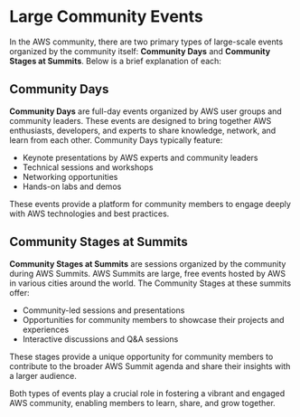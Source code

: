 # Large Community Events

In the AWS community, there are two primary types of large-scale events organized by the community itself: **Community Days** and **Community Stages at Summits**. Below is a brief explanation of each:

## Community Days

**Community Days** are full-day events organized by AWS user groups and community leaders. These events are designed to bring together AWS enthusiasts, developers, and experts to share knowledge, network, and learn from each other. Community Days typically feature:

- Keynote presentations by AWS experts and community leaders
- Technical sessions and workshops
- Networking opportunities
- Hands-on labs and demos

These events provide a platform for community members to engage deeply with AWS technologies and best practices.

## Community Stages at Summits

**Community Stages at Summits** are sessions organized by the community during AWS Summits. AWS Summits are large, free events hosted by AWS in various cities around the world. The Community Stages at these summits offer:

- Community-led sessions and presentations
- Opportunities for community members to showcase their projects and experiences
- Interactive discussions and Q&A sessions

These stages provide a unique opportunity for community members to contribute to the broader AWS Summit agenda and share their insights with a larger audience.

Both types of events play a crucial role in fostering a vibrant and engaged AWS community, enabling members to learn, share, and grow together.